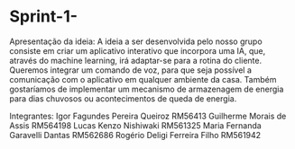 # Sprint-1-

Apresentação da ideia: A ideia a ser desenvolvida pelo nosso grupo consiste em criar um aplicativo interativo que incorpora uma IA, que, através do machine learning, irá adaptar-se para a rotina do cliente. Queremos integrar um comando de voz, para que seja possível a comunicação com o aplicativo em qualquer ambiente da casa. Também gostaríamos de implementar um mecanismo de armazenagem de energia para dias chuvosos ou acontecimentos de queda de energia.

Integrantes:
Igor Fagundes Pereira Queiroz RM56413 
Guilherme Morais de Assis RM564198
Lucas Kenzo Nishiwaki RM561325
Maria Fernanda Garavelli Dantas RM562686
Rogério Deligi Ferreira Filho RM561942

